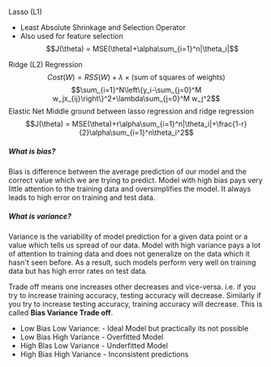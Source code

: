---
---

Lasso (L1)
- Least Absolute Shrinkage and Selection Operator
- Also used for feature selection
$$J(\theta) = MSE(\theta)+\alpha\sum_{i=1}^n|\theta_i|$$

Ridge (L2) Regression
$$Cost(W)=RSS(W)+\lambda\times(\text{sum of squares of weights)}$$
$$\sum_{i=1}^N\left\{y_i-\sum_{j=0}^M w_jx_{ij}\right\}^2+\lambda\sum_{j=0}^M w_j^2$$
Elastic Net
Middle ground between lasso regression and ridge regression
$$J(\theta) = MSE(\theta)+r\alpha\sum_{i=1}^n|\theta_i|+\frac{1-r}{2}\alpha\sum_{i=1}^n\theta_i^2$$


##### What is bias?
Bias is difference between the average prediction of our model and the correct value which we are trying to predict. Model with high bias pays very little attention to the training data and oversimplifies the model. It always leads to high error on training and test data.

##### What is variance?
Variance is the variability of model prediction for a given data point or a value which tells us spread of our data. Model with high variance pays a lot of attention to training data and does not generalize on the data which it hasn't seen before. As a result, such models perform very well on training data but has high error rates on test data.

Trade off means one increases other decreases and vice-versa. i.e. if you try to increase training accuracy, testing accuracy will decrease. Similarly if you try to increase testing accuracy, training accuracy will decrease. This is called **Bias Variance Trade off**.

- Low Bias Low Variance: - Ideal Model but practically its not possible
- Low Bias High Variance - Overfitted Model
- High Blas Low Variance - Underfitted Model
- High Bias High Variance - Inconsistent predictions